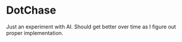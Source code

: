 DotChase
========

Just an experiment with AI. Should get better over time as I figure out proper implementation.
